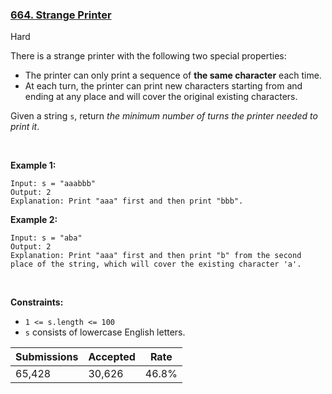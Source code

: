 ### [664. Strange Printer](https://leetcode.com/problems/strange-printer/)

Hard

There is a strange printer with the following two special properties:

*   The printer can only print a sequence of __the same character__ each time.
*   At each turn, the printer can print new characters starting from and ending at any place and will cover the original existing characters.

Given a string `` s ``, return _the minimum number of turns the printer needed to print it_.

 

<strong class="example">Example 1:</strong>

```
Input: s = "aaabbb"
Output: 2
Explanation: Print "aaa" first and then print "bbb".
```

<strong class="example">Example 2:</strong>

```
Input: s = "aba"
Output: 2
Explanation: Print "aaa" first and then print "b" from the second place of the string, which will cover the existing character 'a'.
```

 

__Constraints:__

*   `` 1 <= s.length <= 100 ``
*   `` s `` consists of lowercase English letters.

| Submissions    | Accepted     | Rate   |
| -------------- | ------------ | ------ |
| 65,428 | 30,626 | 46.8% |